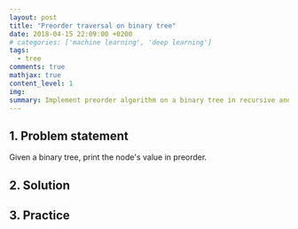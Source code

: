 ```yaml
---
layout: post
title: "Preorder traversal on binary tree"
date: 2018-04-15 22:09:00 +0200
# categories: ['machine learning', 'deep learning']
tags:
  - tree
comments: true
mathjax: true
content_level: 1
img:
summary: Implement preorder algorithm on a binary tree in recursive and iterative way, analyze its time and space complexity.
---
```


## **1. Problem statement**
Given a binary tree, print the node's value in preorder.

## **2. Solution**


## **3. Practice**
